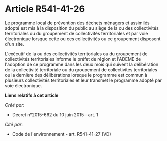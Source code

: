 # Article R541-41-26

Le  programme local de prévention des déchets ménagers et assimilés adopté  est mis à la disposition du public au siège de la
ou des collectivités  territoriales ou du groupement de collectivités territoriales et par  voie électronique lorsque cette
ou ces collectivités ou ce groupement  disposent d'un site. 

L'exécutif de la ou des  collectivités territoriales ou du groupement de collectivités  territoriales informe le préfet de
région et l'ADEME de l'adoption de ce  programme dans les deux mois qui suivent la délibération de la  collectivité
territoriale ou du groupement de collectivités  territoriales ou la dernière des délibérations lorsque le programme est
commun à plusieurs collectivités territoriales et leur transmet le  programme adopté par voie électronique.

**Liens relatifs à cet article**

_Créé par_:

  - Décret n°2015-662 du 10 juin 2015 - art. 1

_Cité par_:

  - Code de l'environnement - art. R541-41-27 (VD)
